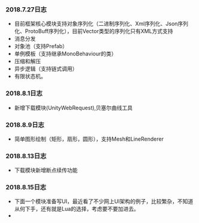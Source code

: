 ### 2018.7.27日志
* 目前框架核心模块支持对象序列化（二进制序列化、Xml序列化、Json序列化、ProtoBuff序列化），目前Vector类型的序列化只有XML方式支持
* 消息分发
* 对象池（支持Prefab）
* 单例模板（支持继承MonoBehaviour的类）
* 压缩和解压
* 异步逻辑（支持链式调用）
* 有限状态机。
### 2018.8.1日志
* 新增下载模块(UnityWebRequest),贝塞尔曲线工具
### 2018.8.9日志
* 简单图形绘制（矩形，扇形，圆形），支持Mesh和LineRenderer
### 2018.8.13日志
* 下载模块新增断点续传功能
### 2018.8.15日志
* 下面一个模块准备写UI，最近看了不少网上UI架构的例子，比较繁杂，不知道从何下手，还有就是Lua的选择，考虑要不要加进去。
*